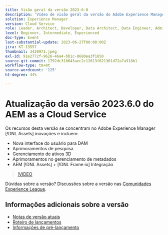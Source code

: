 ```yaml
---
title: Visão geral da versão 2023-6-0
description: 'Vídeo de visão geral da versão do Adobe Experience Manager as a Cloud Service 2023.6.0Os recursos desta versão enfocam as inovações da Experience Manager Assets e incluem o seguinte: Nova interface do usuário para aprimoramentos de pesquisa DAM Gerenciamento de ativos 3D Aprimoramentos do gerenciamento de metadados AEM [!DNL Assets] + [!DNL Frame io]  Integração'
solution: Experience Manager
version: Cloud Service
role: Leader, Architect, Developer, Data Architect, Data Engineer, Admin, User
level: Beginner, Intermediate, Experienced
doc-type: Event
last-substantial-update: 2023-06-27T00:00:00Z
jira: KT-13557
thumbnail: 3420971.jpeg
exl-id: 91e2772f-9626-46a4-bb1c-0680ea3f1850
source-git-commit: 1792dc318643aec2c12613f621361d72a7a918b1
workflow-type: tm+mt
source-wordcount: '125'
ht-degree: 44%

---
```


# Atualização da versão 2023.6.0 do AEM as a Cloud Service


Os recursos desta versão se concentram no Adobe Experience Manager [!DNL Assets] inovações e incluem:

* Nova interface do usuário para DAM
* Aprimoramentos de pesquisa
* Gerenciamento de ativos 3D
* Aprimoramentos no gerenciamento de metadados
* AEM [!DNL Assets] + [!DNL Frame io] Integração

>[!VIDEO](https://video.tv.adobe.com/v/3420971/?learn=on)


Dúvidas sobre a versão?  Discussões sobre a versão nas [Comunidades Experience League](https://adobe.ly/444zA4U).

## Informações adicionais sobre a versão

* [Notas de versão atuais](https://experienceleague.adobe.com/docs/experience-manager-cloud-service/content/release-notes/home.html?lang=pt-BR)
* [Roteiro de lançamentos](https://experienceleague.adobe.com/docs/experience-manager-release-information/aem-release-updates/update-releases-roadmap.html?lang=pt-BR)
* [Informações de pré-lançamento](https://experienceleague.adobe.com/docs/experience-manager-cloud-service/content/release-notes/prerelease.html?lang=pt-BR)
